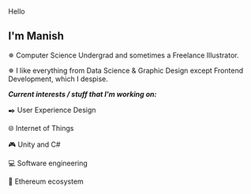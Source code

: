 Hello

I'm Manish                                                   
-------------------------------------------------------------------------------------------------------------------------------------------------------------------------

✵ Computer Science Undergrad and sometimes a Freelance Illustrator.                                      

✵ I like everything from Data Science & Graphic Design except Frontend Development, which I despise.
                                                                                                                    


***Current interests / stuff that I'm working on:***                                                                    

✒️ User Experience Design 

🌐 Internet of Things 

🎮 Unity and C# 

💻 Software engineering

💎 Ethereum ecosystem 


  
